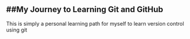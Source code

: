 ##My Journey to Learning Git and GitHub
-----
This is simply a personal learning path for myself to learn version control using git